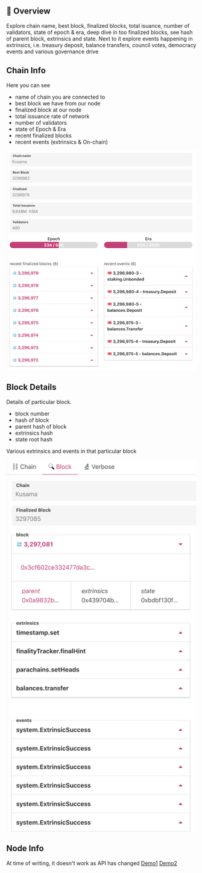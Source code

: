 ## 👀 Overview 

Explore chain name, best block, finalized blocks, total isuance, number of validators, state of epoch & era, deep dive in too finalized blocks, see hash of parent block, extrinsics and state. Next to it explore events happening in extrinsics, i.e. treasury deposit, balance transfers, council votes, democracy events and various governance drive

## Chain Info

Here you can see 
* name of chain you are connected to
* best block we have from our node
* finalized block at our node
* total issuance rate of network
* number of validators
* state of Epoch & Era
* recent finalized blocks
* recent events (extrinsics & On-chain)

![ChainInfo](./assets/ChainInfo2.png)

## Block Details 

Details of particular block.

* block number
* hash of block
* parent hash of block
* extrinsics hash
* state root hash

Various extrinsics and events in that particular block

![BlockDetails](./assets/BlockDetails.png)

## Node Info

At time of writing, it doesn't work as API has changed
[Demo1](https://twitter.com/KodaDot/status/1254323912047017984) 
[Demo2](https://twitter.com/yangWao/status/1258089776776908802)